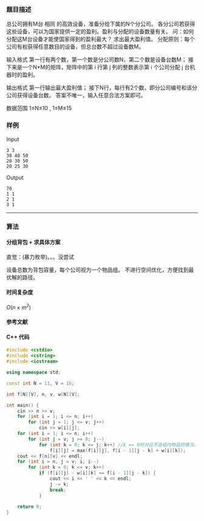 ### 题目描述

总公司拥有M台 相同 的高效设备，准备分给下属的N个分公司。
各分公司若获得这些设备，可以为国家提供一定的盈利。盈利与分配的设备数量有关。
问：如何分配这M台设备才能使国家得到的盈利最大？
求出最大盈利值。
分配原则：每个公司有权获得任意数目的设备，但总台数不超过设备数M。

输入格式
第一行有两个数，第一个数是分公司数N，第二个数是设备台数M；
接下来是一个N*M的矩阵，矩阵中的第 i 行第 j 列的整数表示第 i 个公司分配 j 台机器时的盈利。

输出格式
第一行输出最大盈利值；
接下N行，每行有2个数，即分公司编号和该分公司获得设备台数。
答案不唯一，输入任意合法方案即可。

数据范围
1≤N≤10 ,
1≤M≤15 

### 样例

Input

```
3 3
30 40 50
20 30 50
20 25 30
```

Output

```
70
1 1
2 1
3 1
```

----------

### 算法
#### 分组背包 + 求具体方案

直觉：(暴力枚举)。。。没尝试

设备总数为背包容量，每个公司视为一个物品组。
不进行空间优化，方便找到最优解的路径。

#### 时间复杂度

$O(n \times m^2)$

#### 参考文献

#### C++ 代码

``` cpp
#include <cstdio>
#include <cstring>
#include <iostream>

using namespace std;

const int N = 11, V = 16;

int f[N][V], n, v, w[N][V];

int main() {
    cin >> n >> v;
    for (int i = 1; i <= n; i++)
        for (int j = 1; j <= v; j++)
            cin >> w[i][j];
    for (int i = 1; i <= n; i++)
        for (int j = v; j >= 0; j--)
            for (int k = 0; k <= j; k++) //k == 0时对应不选组内物品的情况，直接写在循环内了
                f[i][j] = max(f[i][j], f[i - 1][j - k] + w[i][k]);
    cout << f[n][v] << endl;
    for (int i = n, j = v; i; i--)
        for (int k = 0; k <= v; k++)
            if (f[i][j] - w[i][k] == f[i - 1][j - k]) {
                cout << i << ' ' << k << endl;
                j -= k;
                break;
            }
    
    return 0;
}
```